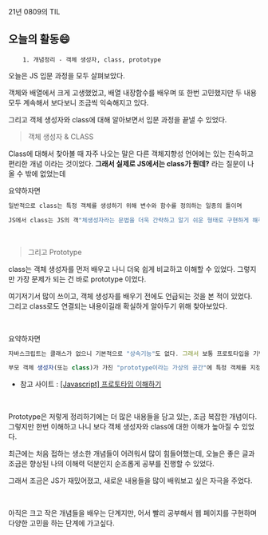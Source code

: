 21년 0809의 TIL

## 오늘의 활동😄

        1. 개념정리 - 객체 생성자, class, prototype

오늘은 JS 입문 과정을 모두 살펴보았다.

객체와 배열에서 크게 고생했었고, 배열 내장함수를 배우며 또 한번 고민했지만 두 내용 모두 계속해서 보다보니 조금씩 익숙해지고 있다.

그리고 객체 생성자와 class에 대해 알아보면서 입문 과정을 끝낼 수 있었다.

> 객체 생성자 & CLASS

Class에 대해서 찾아볼 때 자주 나오는 말은 다른 객체지향성 언어에는 있는 친숙하고 편리한 개념 이라는 것이었다. **그래서 실제로 JS에서는 class가 뭔데?** 라는 질문이 나올 수 밖에 없었는데

요약하자면

```jsx
일반적으로 class는 특정 객체를 생성하기 위해 변수와 함수를 정의하는 일종의 틀이며

JS에서 class는 JS의 객"체생성자라는 문법을 더욱 간략하고 알기 쉬운 형태로 구현하게 해주는 문법"이다.
```

<br>

> 그리고 Prototype

class는 객체 생성자를 먼저 배우고 나니 더욱 쉽게 비교하고 이해할 수 있었다. 그렇지만 가장 문제가 되는 건 바로 prototype 이었다.

여기저기서 많이 쓰이고, 객체 생성자를 배우기 전에도 언급되는 것을 본 적이 있었다. 그리고 class로도 연결되는 내용이길래 확실하게 알아두기 위해 찾아보았다.

<br>

요약하자면

```jsx
자바스크립트는 클래스가 없으니 기본적으로 "상속기능"도 없다. 그래서 보통 프로토타입을 기반으로 상속을 흉내내도록 구현해 사용한다.

부모 객체 생성자(또는 class)가 가진 "prototype이라는 가상의 공간"에 특정 객체를 지정해놓고, 이후 상속으로 만들어진 자식 객체들이 "prototyep을 참조하여 특정 객체 값을 조회"할 수 있게 하는 것이다.
```

- 참고 사이트 : [[Javascript] 프로토타입 이해하기](https://medium.com/@bluesh55/javascript-prototype-%EC%9D%B4%ED%95%B4%ED%95%98%EA%B8%B0-f8e67c286b67)

<br>

Prototype은 저렇게 정리하기에는 더 많은 내용들을 담고 있는, 조금 복잡한 개념이다. 그렇지만 한번 이해하고 나니 보다 객체 생성자와 class에 대한 이해가 높아질 수 있었다.

최근에는 처음 접하는 생소한 개념들이 어려워서 많이 힘들어했는데, 오늘은 좋은 글과 조금은 향상된 나의 이해력 덕분인지 순조롭게 공부를 진행할 수 있었다.

그래서 조금은 JS가 재밌어졌고, 새로운 내용들을 많이 배워보고 싶은 자극을 주었다.

<br>

아직은 크고 작은 개념들을 배우는 단계지만, 어서 빨리 공부해서 웹 페이지를 구현하며 다양한 고민을 하는 단계에 가고싶다.
